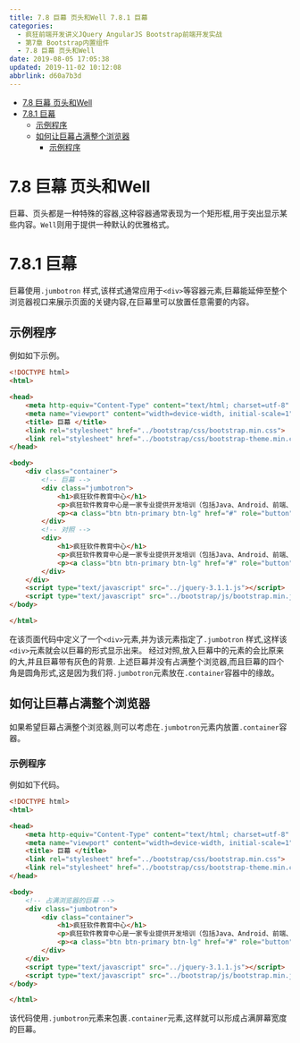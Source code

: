```yaml
---
title: 7.8 巨幕 页头和Well 7.8.1 巨幕
categories: 
  - 疯狂前端开发讲义JQuery AngularJS Bootstrap前端开发实战
  - 第7章 Bootstrap内置组件
  - 7.8 巨幕 页头和Well
date: 2019-08-05 17:05:38
updated: 2019-11-02 10:12:08
abbrlink: d60a7b3d
---
```

<div id='my_toc'>

- [7.8 巨幕 页头和Well](/JavaReadingNotes/d60a7b3d/#7-8-巨幕-页头和Well)
- [7.8.1 巨幕](/JavaReadingNotes/d60a7b3d/#7-8-1-巨幕)
    - [示例程序](/JavaReadingNotes/d60a7b3d/#示例程序)
    - [如何让巨幕占满整个浏览器](/JavaReadingNotes/d60a7b3d/#如何让巨幕占满整个浏览器)
        - [示例程序](/JavaReadingNotes/d60a7b3d/#示例程序)

</div>
<!--more-->
<script>if (navigator.platform.toLowerCase() == 'win32'){document.getElementById('my_toc').style.display = 'none';}</script>

<!--end-->
# 7.8 巨幕 页头和Well #
巨幕、页头都是一种特殊的容器,这种容器通常表现为一个矩形框,用于突出显示某些内容。`Well`则用于提供一种默认的优雅格式。
# 7.8.1 巨幕 #
巨幕使用`.jumbotron` 样式,该样式通常应用于`<div>`等容器元素,巨幕能延伸至整个浏览器视口来展示页面的关键内容,在巨幕里可以放置任意需要的内容。
## 示例程序 ##
例如如下示例。
```html
<!DOCTYPE html>
<html>

<head>
    <meta http-equiv="Content-Type" content="text/html; charset=utf-8" />
    <meta name="viewport" content="width=device-width, initial-scale=1">
    <title> 巨幕 </title>
    <link rel="stylesheet" href="../bootstrap/css/bootstrap.min.css">
    <link rel="stylesheet" href="../bootstrap/css/bootstrap-theme.min.css">
</head>

<body>
    <div class="container">
        <!-- 巨幕 -->
        <div class="jumbotron">
            <h1>疯狂软件教育中心</h1>
            <p>疯狂软件教育中心是一家专业提供开发培训（包括Java、Android、前端、iOS等课程）的培训机构。</p>
            <p><a class="btn btn-primary btn-lg" href="#" role="button">了解更多</a></p>
        </div>
        <!-- 对照 -->
        <div>
            <h1>疯狂软件教育中心</h1>
            <p>疯狂软件教育中心是一家专业提供开发培训（包括Java、Android、前端、iOS等课程）的培训机构。</p>
            <p><a class="btn btn-primary btn-lg" href="#" role="button">了解更多</a></p>
        </div>
    </div>
    <script type="text/javascript" src="../jquery-3.1.1.js"></script>
    <script type="text/javascript" src="../bootstrap/js/bootstrap.min.js"></script>
</body>

</html>
```
在该页面代码中定义了一个`<div>`元素,并为该元素指定了`.jumbotron` 样式,这样该`<div>`元素就会以巨幕的形式显示出来。
经过对照,放入巨幕中的元素的会比原来的大,并且巨幕带有灰色的背景.
上述巨幕并没有占满整个浏览器,而且巨幕的四个角是圆角形式,这是因为我们将`.jumbotron`元素放在`.container`容器中的缘故。
## 如何让巨幕占满整个浏览器 ##
如果希望巨幕占满整个浏览器,则可以考虑在`.jumbotron`元素内放置`.container`容器。
### 示例程序 ###
例如如下代码。
```html
<!DOCTYPE html>
<html>

<head>
    <meta http-equiv="Content-Type" content="text/html; charset=utf-8" />
    <meta name="viewport" content="width=device-width, initial-scale=1">
    <title> 巨幕 </title>
    <link rel="stylesheet" href="../bootstrap/css/bootstrap.min.css">
    <link rel="stylesheet" href="../bootstrap/css/bootstrap-theme.min.css">
</head>

<body>
    <!-- 占满浏览器的巨幕 -->
    <div class="jumbotron">
        <div class="container">
            <h1>疯狂软件教育中心</h1>
            <p>疯狂软件教育中心是一家专业提供开发培训（包括Java、Android、前端、iOS等课程）的培训机构。</p>
            <p><a class="btn btn-primary btn-lg" href="#" role="button">了解更多</a></p>
        </div>
    </div>
    <script type="text/javascript" src="../jquery-3.1.1.js"></script>
    <script type="text/javascript" src="../bootstrap/js/bootstrap.min.js"></script>
</body>

</html>
```
该代码使用`.jumbotron`元素来包裹`.container`元素,这样就可以形成占满屏幕宽度的巨幕。

